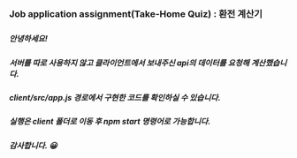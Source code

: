 ### Job application assignment(Take-Home Quiz) : 환전 계산기  
#####
##### 안녕하세요!
##### 서버를 따로 사용하지 않고 클라이언트에서 보내주신 api의 데이터를 요청해 계산했습니다.
##### client/src/app.js 경로에서 구현한 코드를 확인하실 수 있습니다.
##### 실행은 client 폴더로 이동 후 npm start 명령어로 가능합니다.
##### 감사합니다. 😀
